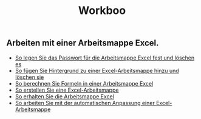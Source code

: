 ﻿---
title: Workboo
second_title: Aspose.Cells Cloud Documen
type: docs
url: /de/workbook/
aliases: [/working-with-workbook/]
keywords: Working with workbook on an Excel file
description: Aspose.Cells Cloud REST API unterstützt die Arbeit mit Arbeitsmappen an einer Excel-Datei. SDK unterstützt verschiedene Entwicklungssprachen. Dazu gehören Android, C#, Go, Java, NodeJS, Perl, PHP, Python, Ruby und Swift
weight: 100
---
## Arbeiten mit einer Arbeitsmappe Excel.

- [So legen Sie das Passwort für die Arbeitsmappe Excel fest und löschen es](/cells/de/workbook/password/)
- [So fügen Sie Hintergrund zu einer Excel-Arbeitsmappe hinzu und löschen sie](/cells/de/workbook/background/)
- [So berechnen Sie Formeln in einer Arbeitsmappe Excel](/cells/de/workbook/calculate-all-formulas/)
- [So erstellen Sie eine Excel-Arbeitsmappe](/cells/de/workbook/create/)
- [ So erhalten Sie die Arbeitsmappe Excel](/cells/de/workbook/get/)
- [ So arbeiten Sie mit der automatischen Anpassung einer Excel-Arbeitsmappe](/cells/de/workbook/autofit/)
